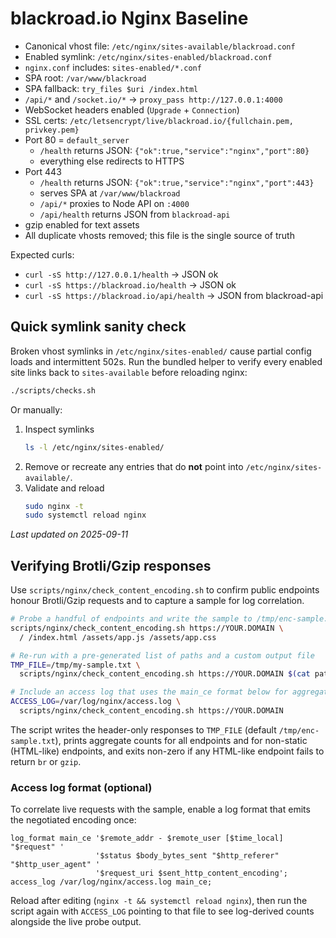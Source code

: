# blackroad.io Nginx Baseline

- Canonical vhost file: `/etc/nginx/sites-available/blackroad.conf`
- Enabled symlink: `/etc/nginx/sites-enabled/blackroad.conf`
- `nginx.conf` includes: `sites-enabled/*.conf`
- SPA root: `/var/www/blackroad`
- SPA fallback: `try_files $uri /index.html`
- `/api/*` and `/socket.io/*` → `proxy_pass http://127.0.0.1:4000`
- WebSocket headers enabled (`Upgrade` + `Connection`)
- SSL certs: `/etc/letsencrypt/live/blackroad.io/{fullchain.pem, privkey.pem}`
- Port 80 = `default_server`
  - `/health` returns JSON: `{"ok":true,"service":"nginx","port":80}`
  - everything else redirects to HTTPS
- Port 443
  - `/health` returns JSON: `{"ok":true,"service":"nginx","port":443}`
  - serves SPA at `/var/www/blackroad`
  - `/api/*` proxies to Node API on `:4000`
  - `/api/health` returns JSON from `blackroad-api`
- gzip enabled for text assets
- All duplicate vhosts removed; this file is the single source of truth

Expected curls:
- `curl -sS http://127.0.0.1/health` → JSON ok
- `curl -sS https://blackroad.io/health` → JSON ok
- `curl -sS https://blackroad.io/api/health` → JSON from blackroad-api

## Quick symlink sanity check

Broken vhost symlinks in `/etc/nginx/sites-enabled/` cause partial config loads and intermittent 502s.
Run the bundled helper to verify every enabled site links back to `sites-available` before reloading nginx:

```bash
./scripts/checks.sh
```

Or manually:

1. Inspect symlinks
   ```bash
   ls -l /etc/nginx/sites-enabled/
   ```
2. Remove or recreate any entries that do **not** point into `/etc/nginx/sites-available/`.
3. Validate and reload
   ```bash
   sudo nginx -t
   sudo systemctl reload nginx
   ```

_Last updated on 2025-09-11_

## Verifying Brotli/Gzip responses

Use `scripts/nginx/check_content_encoding.sh` to confirm public endpoints
honour Brotli/Gzip requests and to capture a sample for log correlation.

```bash
# Probe a handful of endpoints and write the sample to /tmp/enc-sample.txt
scripts/nginx/check_content_encoding.sh https://YOUR.DOMAIN \
  / /index.html /assets/app.js /assets/app.css

# Re-run with a pre-generated list of paths and a custom output file
TMP_FILE=/tmp/my-sample.txt \
  scripts/nginx/check_content_encoding.sh https://YOUR.DOMAIN $(cat path-list.txt)

# Include an access log that uses the main_ce format below for aggregation
ACCESS_LOG=/var/log/nginx/access.log \
  scripts/nginx/check_content_encoding.sh https://YOUR.DOMAIN
```

The script writes the header-only responses to `TMP_FILE` (default
`/tmp/enc-sample.txt`), prints aggregate counts for all endpoints and for
non-static (HTML-like) endpoints, and exits non-zero if any HTML-like
endpoint fails to return `br` or `gzip`.

### Access log format (optional)

To correlate live requests with the sample, enable a log format that
emits the negotiated encoding once:

```nginx
log_format main_ce '$remote_addr - $remote_user [$time_local] "$request" '
                   '$status $body_bytes_sent "$http_referer" "$http_user_agent" '
                   '$request_uri $sent_http_content_encoding';
access_log /var/log/nginx/access.log main_ce;
```

Reload after editing (`nginx -t && systemctl reload nginx`), then run the
script again with `ACCESS_LOG` pointing to that file to see log-derived
counts alongside the live probe output.
